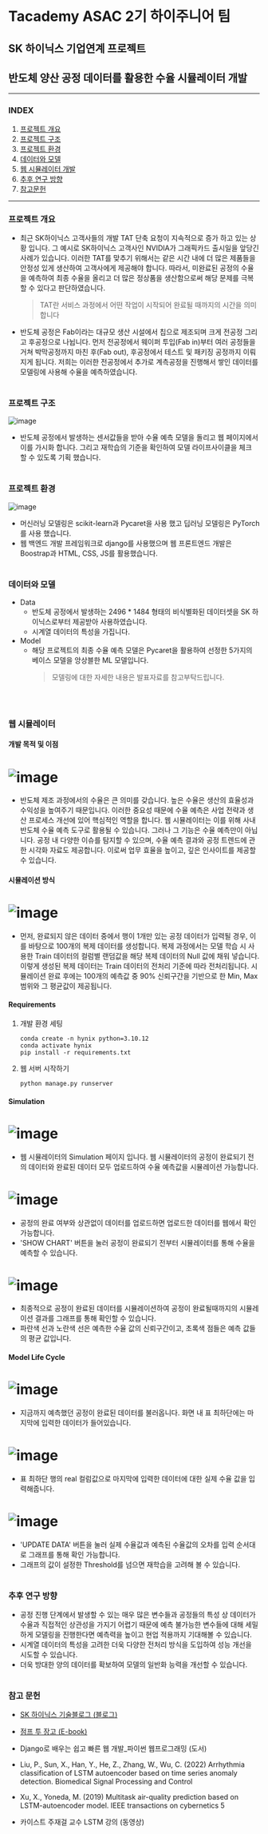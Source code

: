 # Tacademy ASAC 2기 하이주니어 팀
## SK 하이닉스 기업연계 프로젝트 
## 반도체 양산 공정 데이터를 활용한 수율 시뮬레이터 개발 

<hr>

### INDEX 
1. [프로젝트 개요](#프로젝트-개요)
2. [프로젝트 구조](#프로젝트-구조)
3. [프로젝트 환경](#프로젝트-환경)
4. [데이터와 모델](#데이터와-모델)
5. [웹 시뮬레이터 개발](#웹-시뮬레이터-개발)
6. [추후 연구 방향](#추후-연구-방향)
7. [참고문헌](#참고-문헌)

<hr>

### 프로젝트 개요 
-  최근 SK하이닉스 고객사들의 개발 TAT 단축 요청이 지속적으로 증가 하고 있는 상황 입니다. 그 예시로 SK하이닉스 고객사인 NVIDIA가 그래픽카드 출시일을 앞당긴 사례가 있습니다. 이러한 TAT를 맞추기 위해서는 같은 시간 내에 더 많은 제품들을 안정성 있게 생산하여 고객사에게 제공해야 합니다. 따라서, 미완료된 공정의 수율을 예측하여 최종 수율을 올리고 더 많은 정상품을 생산함으로써 해당 문제를 극복할 수 있다고 판단하였습니다. 
   > TAT란 서비스 과정에서 어떤 작업이 시작되어 완료될 때까지의 시간을 의미합니다
  
-  반도체 공정은 Fab이라는 대규모 생산 시설에서 칩으로 제조되며 크게 전공정 그리고 후공정으로 나뉩니다. 먼저 전공정에서 웨이퍼 투입(Fab in)부터 여러 공정들을 거쳐 박막공정까지 마친 후(Fab out), 후공정에서 테스트 및 패키징 공정까지 이뤄지게 됩니다. 저희는 이러한 전공정에서 추가로 계측공정을 진행해서 쌓인 데이터를 모델링에 사용해 수율을 예측하였습니다.
<br><br>

### 프로젝트 구조 
![image](https://github.com/grandjwl/Hynix/assets/135038257/36ba5f3f-c92e-45d9-8918-070ba4786684)
- 반도체 공정에서 발생하는 센서값들을 받아 수율 예측 모델을 돌리고 웹 페이지에서 이를 가시화 합니다. 그리고 재학습의 기준을 확인하여 모델 라이프사이클을 체크 할 수 있도록 기획 했습니다.
<br><br>

### 프로젝트 환경
![image](https://github.com/grandjwl/Hynix/assets/135038257/a97e4dd1-d7f8-4654-8b35-ed7a01aea436)
- 머신러닝 모델링은  scikit-learn과 Pycaret을 사용 했고 딥러닝 모델링은 PyTorch를 사용 했습니다.
- 웹 백엔드 개발 프레임워크로 django를 사용했으며 웹 프론트엔드 개발은 Boostrap과 HTML, CSS, JS를 활용했습니다. 
<br><br>

### 데이터와 모델
- Data
   - 반도체 공정에서 발생하는 2496 * 1484 형태의 비식별화된 데이터셋을 SK 하이닉스로부터 제공받아 사용하였습니다.
   - 시계열 데이터의 특성을 가집니다.
- Model
   - 해당 프로젝트의 최종 수율 예측 모델은 Pycaret을 활용하여 선정한 5가지의 베이스 모델을 앙상블한 ML 모델입니다.
      > 모델링에 대한 자세한 내용은 발표자료를 참고부탁드립니다.

<br><br>

### 웹 시뮬레이터
#### 개발 목적 및 이점
# ![image](https://github.com/grandjwl/Hynix/assets/127659652/c2254c40-e07b-403b-8712-8b8b480ee94e)
-  반도체 제조 과정에서의 수율은 큰 의미를 갖습니다. 높은 수율은 생산의 효율성과 수익성을 높여주기 때문입니다. 이러한 중요성 때문에 수율 예측은 사업 전략과 생산 프로세스 개선에 있어 핵심적인 역할을 합니다. 웹 시뮬레이터는 이를 위해 사내 반도체 수율 예측 도구로 활용될 수 있습니다. 그러나 그 기능은 수율 예측만이 아닙니다. 공정 내 다양한 이슈를 탐지할 수 있으며, 수율 예측 결과와 공정 트렌드에 관한 시각화 자료도 제공합니다. 이로써 업무 효율을 높이고, 깊은 인사이트를 제공할 수 있습니다.

#### 시뮬레이션 방식
# ![image](https://github.com/grandjwl/Hynix/assets/127659652/3adf5260-6c52-4f13-bd00-cc5cb8c81eb7)
-  먼저, 완료되지 않은 데이터 중에서 행이 1개만 있는 공정 데이터가 입력될 경우, 이를 바탕으로 100개의 복제 데이터를 생성합니다. 복제 과정에서는 모델 학습 시 사용한 Train 데이터의 컬럼별 랜덤값을 해당 복제 데이터의 Null 값에 채워 넣습니다. 이렇게 생성된 복제 데이터는 Train 데이터의 전처리 기준에 따라 전처리됩니다. 시뮬레이션 완료 후에는 100개의 예측값 중 90% 신뢰구간을 기반으로 한 Min, Max 범위와 그 평균값이 제공됩니다.

#### Requirements
  1. 개발 환경 세팅
      ```
      conda create -n hynix python=3.10.12
      conda activate hynix
      pip install -r requirements.txt
      ```

     
  2. 웹 서버 시작하기
  
     ```
     python manage.py runserver
     ```

#### Simulation
# ![image](https://github.com/grandjwl/Hynix/assets/127659652/01efcc74-23f8-434b-ba94-5c0d175e67ee)
   - 웹 시뮬레이터의 Simulation 페이지 입니다. 웹 시뮬레이터의 공정이 완료되기 전의 데이터와 완료된 데이터 모두 업로드하여 수율 예측값을 시뮬레이션 가능합니다.

# ![image](https://github.com/grandjwl/Hynix/assets/127659652/3cd486c8-c1fc-49c2-9285-42c44e329ffb)  
   - 공정의 완료 여부와 상관없이 데이터를 업로드하면 업로드한 데이터를 웹에서 확인 가능합니다.
   - 'SHOW CHART' 버튼을 눌러 공정이 완료되기 전부터 시뮬레이터를 통해 수율을 예측할 수 있습니다.
  
# ![image](https://github.com/grandjwl/Hynix/assets/127659652/f0f03894-b43a-4d0a-bb51-28757691e6c5)
   - 최종적으로 공정이 완료된 데이터를 시뮬레이션하여 공정이 완료될때까지의 시뮬레이션 결과를 그래프를 통해 확인할 수 있습니다.
   - 파란색 선과 노란색 선은 예측한 수율 값의 신뢰구간이고, 초록색 점들은 예측 값들의 평균 값입니다.

#### Model Life Cycle
# ![image](https://github.com/grandjwl/Hynix/assets/127659652/729bebfc-d04f-4c4d-9dfc-f35cfe02a777)
   - 지금까지 예측했던 공정이 완료된 데이터를 불러옵니다. 화면 내 표 최하단에는 마지막에 입력한 데이터가 들어있습니다.

# ![image](https://github.com/grandjwl/Hynix/assets/127659652/938bfe66-8252-47bc-85d5-c984e994fcc0)
   - 표 최하단 행의 real 컬럼값으로 마지막에 입력한 데이터에 대한 실제 수율 값을 입력해줍니다.

# ![image](https://github.com/grandjwl/Hynix/assets/127659652/08238330-5349-4cef-86e9-ea7d92deeb68)
   - 'UPDATE DATA' 버튼을 눌러 실제 수율값과 예측된 수율값의 오차를 입력 순서대로 그래프를 통해 확인 가능합니다.
   - 그래프의 값이 설정한 Threshold를 넘으면 재학습을 고려해 볼 수 있습니다.
<br><br>

### 추후 연구 방향  
- 공정 진행 단계에서 발생할 수 있는 매우 많은 변수들과 공정들의 특성 상 데이터가 수율과 직접적인 상관성을 가지기 어렵기 때문에 예측 불가능한 변수들에 대해 세밀하게 모델링을 진행한다면 예측력을 높이고 현업 적용까지 기대해볼 수 있습니다.
- 시계열 데이터의 특성을 고려한 더욱 다양한 전처리 방식을 도입하여 성능 개선을 시도할 수 있습니다.
- 더욱 방대한 양의 데이터를 확보하여 모델의 일반화 능력을 개선할 수 있습니다.
<br><br>


### 참고 문헌
- [SK 하이닉스 기술블로그 (블로그)](https://news.skhynix.co.kr/post/jeonginseong-column-computer)

- [점프 투 장고 (E-book)](https://wikidocs.net/book/4223)

- Django로 배우는 쉽고 빠른 웹 개발_파이썬 웹프로그래밍 (도서)

- Liu, P., Sun, X., Han, Y., He, Z., Zhang, W., Wu, C. (2022) Arrhythmia classification of LSTM autoencoder based on
time series anomaly detection. Biomedical Signal Processing and Control

- Xu, X., Yoneda, M. (2019) Multitask air-quality prediction based on LSTM-autoencoder model. IEEE transactions
on cybernetics 5

- 카이스트 주재걸 교수 LSTM 강의 (동영상)
<br><br>












